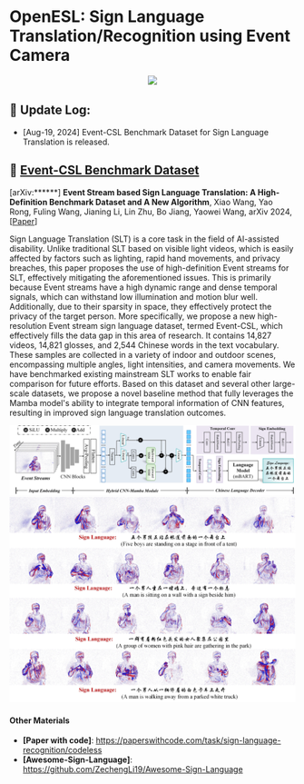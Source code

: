 # OpenESL: Sign Language Translation/Recognition using Event Camera 



<p align="center">
<img src="https://github.com/Event-AHU/OpenESL/blob/main/EventCSL_gif.gif" width="300">
</p>

## :dart: Update Log: 

* [Aug-19, 2024] Event-CSL Benchmark Dataset for Sign Language Translation is released. 



## :dart: [Event-CSL Benchmark Dataset]() 
[arXiv:******] **Event Stream based Sign Language Translation: A High-Definition Benchmark Dataset and A New Algorithm**, 
  Xiao Wang, Yao Rong, Fuling Wang, Jianing Li, Lin Zhu, Bo Jiang, Yaowei Wang, arXiv 2024,   
  [[Paper]()] 
  
Sign Language Translation (SLT) is a core task in the field of AI-assisted disability. Unlike traditional SLT based on visible light videos, which is easily affected by factors such as lighting, rapid hand movements, and privacy breaches, this paper proposes the use of high-definition Event streams for SLT, effectively mitigating the aforementioned issues. This is primarily because Event streams have a high dynamic range and dense temporal signals, which can withstand low illumination and motion blur well. Additionally, due to their sparsity in space, they effectively protect the privacy of the target person. 
More specifically, we propose a new high-resolution Event stream sign language dataset, termed Event-CSL, which effectively fills the data gap in this area of research. It contains 14,827 videos, 14,821 glosses, and 2,544 Chinese words in the text vocabulary. These samples are collected in a variety of indoor and outdoor scenes, encompassing multiple angles, light intensities, and camera movements. We have benchmarked existing mainstream SLT works to enable fair comparison for future efforts. Based on this dataset and several other large-scale datasets, we propose a novel baseline method that fully leverages the Mamba model's ability to integrate temporal information of CNN features, resulting in improved sign language translation outcomes. 

![Baseline](https://github.com/Event-AHU/OpenESL/blob/main/Event_CSL/figures/EventSLT_framework.jpg)
![Baseline](https://github.com/Event-AHU/OpenESL/blob/main/Event_CSL/figures/EventSLT_demos.jpg)


































#### Other Materials 
* **[Paper with code]**: https://paperswithcode.com/task/sign-language-recognition/codeless  
* **[Awesome-Sign-Language]**: https://github.com/ZechengLi19/Awesome-Sign-Language




